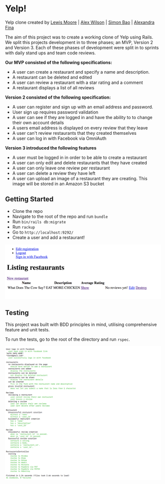 # Yelp!

Yelp clone created by [Lewis Moore](https://github.com/lewmoore) | [Alex Wilson](https://github.com/alextwilson) | [Simon Bao](https://github.com/simonbao) | [Alexandra Fina](https://github.com/alexandragf)

The aim of this project was to create a working clone of Yelp using Rails. We split this projects development in to three phases; an MVP, Version 2 and Version 3. Each of these phases of development were split in to sprints with daily stand ups and team code reviews.

**Our MVP consisted of the following specifications:**

* A user can create a restaurant and specify a name and description.
* A restaurant can be deleted and edited
* A user can review a restaurant with a star rating and a comment
* A restaurant displays a list of all reviews

**Version 2 consisted of the following specification:**

* A user can register and sign up with an email address and password.
* User sign up requires password validation
* A user can see if they are logged in and have the ability to to change their own account details
* A users email address is displayed on every review that they leave
* A user can't review restaurants that they created themselves
* A user can log in with Facebook via OmniAuth

**Version 3 introduced the following features**
* A user must be logged in in order to be able to create a restaurant
* A user can only edit and delete restaurants that they have created
* A user can only leave one review per restaurant
* A user can delete a review they have left
* A user can upload an image of a restaurant they are creating. This image will be stored in an Amazon S3 bucket

## Getting Started

- Clone the repo
- Navigate to the root of the repo and run ```bundle```
- Run ```bin/rails db:migrate```
- Run ```rackup```
- Go to ```http://localhost:9292/```
- Create a user and add a restaurant!

![Alt text](img/whatdoesthecowsay.png)

## Testing

This project was built with BDD principles in mind, utilising comprehensive feature and unit tests.

To run the tests, go to the root of the directory and run ```rspec```.

![Alt text](img/tests.png)
